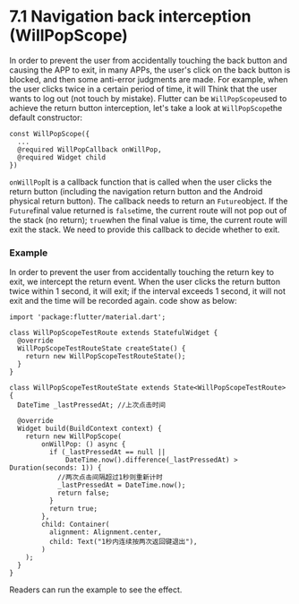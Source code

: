 # 7.1 Navigation back interception (WillPopScope)

In order to prevent the user from accidentally touching the back button and causing the APP to exit, in many APPs, the user's click on the back button is blocked, and then some anti-error judgments are made. For example, when the user clicks twice in a certain period of time, it will Think that the user wants to log out (not touch by mistake). Flutter can be `WillPopScope`used to achieve the return button interception, let's take a look at `WillPopScope`the default constructor:

```
const WillPopScope({
  ...
  @required WillPopCallback onWillPop,
  @required Widget child
})

```

`onWillPop`It is a callback function that is called when the user clicks the return button (including the navigation return button and the Android physical return button). The callback needs to return an `Future`object. If the `Future`final value returned is `false`time, the current route will not pop out of the stack (no return); `true`when the final value is time, the current route will exit the stack. We need to provide this callback to decide whether to exit.

### Example

In order to prevent the user from accidentally touching the return key to exit, we intercept the return event. When the user clicks the return button twice within 1 second, it will exit; if the interval exceeds 1 second, it will not exit and the time will be recorded again. code show as below:

```
import 'package:flutter/material.dart';

class WillPopScopeTestRoute extends StatefulWidget {
  @override
  WillPopScopeTestRouteState createState() {
    return new WillPopScopeTestRouteState();
  }
}

class WillPopScopeTestRouteState extends State<WillPopScopeTestRoute> {
  DateTime _lastPressedAt; //上次点击时间

  @override
  Widget build(BuildContext context) {
    return new WillPopScope(
        onWillPop: () async {
          if (_lastPressedAt == null ||
              DateTime.now().difference(_lastPressedAt) > Duration(seconds: 1)) {
            //两次点击间隔超过1秒则重新计时
            _lastPressedAt = DateTime.now();
            return false;
          }
          return true;
        },
        child: Container(
          alignment: Alignment.center,
          child: Text("1秒内连续按两次返回键退出"),
        )
    );
  }
}

```

Readers can run the example to see the effect.